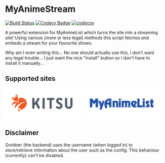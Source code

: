 # MyAnimeStream

[![Build Status](https://travis-ci.org/siku2/MyAnimeStream.svg?branch=master)](https://travis-ci.org/siku2/MyAnimeStream)
[![Codacy Badge](https://api.codacy.com/project/badge/Grade/29aa48ead2a143c0b3141614812e3357)](https://app.codacy.com/app/siku2/MyAnimeStream?utm_source=github.com&utm_medium=referral&utm_content=siku2/MyAnimeStream&utm_campaign=badger)
[![codecov](https://codecov.io/gh/siku2/MyAnimeStream/branch/master/graph/badge.svg)](https://codecov.io/gh/siku2/MyAnimeStream)

A powerful extension for MyAnimeList which turns the site into a streaming site! Using various (more or less legal) methods this script fetches
and embeds a stream for your favourite shows.

Why am I even writing this... No one should actually use this, I don't want any legal trouble... I just want the nice "install" button so I don't have to install it manually...







## Supported sites
![kitsu][kitsu-logo]
![myanimelist][mal-logo]

## Disclaimer
Grobber (the backend) uses the username (when logged in) to store/retrieve information about the user such as the config.
This behaviour (currently) can't be disabled.

[kitsu-logo]:   .github/images/kitsu_logo.png       "kitsu.io"
[mal-logo]:     .github/images/myanimelist_logo.png "myanimelist.net"
